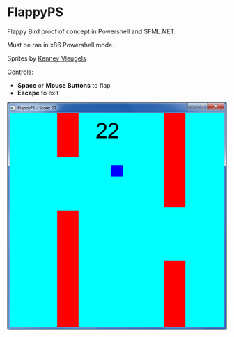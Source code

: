 # FlappyPS

Flappy Bird proof of concept in Powershell and SFML.NET.

Must be ran in x86 Powershell mode.

Sprites by [Kenney Vleugels](http://kenney.nl)

Controls:
* **Space** or **Mouse Buttons** to flap
* **Escape** to exit

![Screenshot](screenshot.png)

